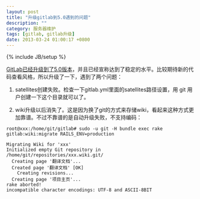 ```yaml
---
layout: post
title: "升级gitlab到5.0遇到的问题"
description: ""
category: 服务器维护
tags: [gitlab, gitlab升级]
date: 2013-03-24 01:00:17 +0800
---
```

{% include JB/setup %}

[GitLab已经升级到了5.0版本][1]，并且已经宣称达到了稳定的水平。比较期待新的代码查看风格，所以升级了一下，遇到了两个问题：

1. satellites创建失败。检查一下gitlab.yml里面的satellites路径设置，用 git 用户创建一下这个目录就可以了。

2. wiki升级以后消失了。这是因为换了git的方式来存储wiki，看起来这种方式更加靠谱。不过不靠谱的是自动升级失败，不支持编码：

```
root@xxx:/home/git/gitlab# sudo -u git -H bundle exec rake gitlab:wiki:migrate RAILS_ENV=production

Migrating Wiki for 'xxx'
Initialized empty Git repository in /home/git/repositories/xxx.wiki.git/
  Creating page '翻译文档'...
  Created page '翻译文档' [OK]
    Creating revisions...
  Creating page '项目主页'...
rake aborted!
incompatible character encodings: UTF-8 and ASCII-8BIT
```

[1]: http://blog.gitlab.org/gitlab-5-dot-0-has-been-released/ 